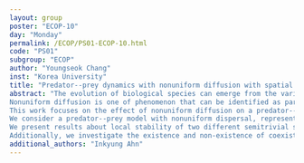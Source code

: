 ```yaml
---
layout: group
poster: "ECOP-10"
day: "Monday"
permalink: /ECOP/PS01-ECOP-10.html
code: "PS01"
subgroup: "ECOP"
author: "Youngseok Chang"
inst: "Korea University"
title: "Predator--prey dynamics with nonuniform diffusion with spatial heterogeneity"
abstract: "The evolution of biological species can emerge from the various phenomenon, such as various type of diffusion and the interaction between individuals.
Nonuniform diffusion is one of phenomenon that can be identified as part of evolution of a species.
This work focuses on the effect of nonuniform diffusion on a predator--prey population dynamic with spatial heterogeneity.
We consider a predator--prey model with nonuniform dispersal, representing the one species motility depending on the size of the others density in a spatially heterogeneous region.
We present results about local stability of two different semitrivial steady state solutions to the model where only one species survives, and the other species is absent between two species is investigated.
Additionally, we investigate the existence and non-existence of coexistence states."
additional_authors: "Inkyung Ahn"
---
```


